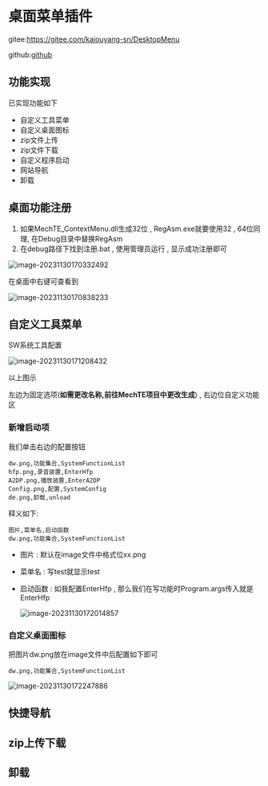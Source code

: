 # 桌面菜单插件

gitee:https://gitee.com/kaiouyang-sn/DesktopMenu

github:[github](https://github.com/851039536/DesktopMenu)

## 功能实现

已实现功能如下

- 自定义工具菜单
- 自定义桌面图标
- zip文件上传
- zip文件下载
- 自定义程序启动
- 网站导航
- 卸载



## 桌面功能注册

1. 如果MechTE_ContextMenu.dll生成32位 , RegAsm.exe就要使用32 , 64位同理, 在Debug目录中替换RegAsm
2. 在debug路径下找到注册.bat , 使用管理员运行 , 显示成功注册即可

 ![image-20231130170332492](http://kai.snblogs.cn/typora/image-20231130170332492.png)

在桌面中右键可查看到

 ![image-20231130170838233](http://kai.snblogs.cn/typora/image-20231130170838233.png)



## 自定义工具菜单

SW系统工具配置

![image-20231130171208432](http://kai.snblogs.cn/typora/image-20231130171208432.png)

以上图示

左边为固定选项(**如需更改名称,前往MechTE项目中更改生成**) , 右边位自定义功能区 

### 新增启动项

我们单击右边的配置按钮

```
dw.png,功能集合,SystemFunctionList
hfp.png,录音装置,EnterHfp
A2DP.png,播放装置,EnterA2DP
Config.png,配置,SystemConfig
de.png,卸载,unload
```

释义如下:

```
图片,菜单名,启动函数
dw.png,功能集合,SystemFunctionList
```

- 图片 : 默认在image文件中格式位xx.png

- 菜单名 : 写test就显示test

- 启动函数 : 如我配置EnterHfp , 那么我们在写功能时Program.args传入就是EnterHfp 

   ![image-20231130172014857](http://kai.snblogs.cn/typora/image-20231130172014857.png)

  

### 自定义桌面图标

把图片dw.png放在image文件中后配置如下即可

```
dw.png,功能集合,SystemFunctionList
```

 ![image-20231130172247886](http://kai.snblogs.cn/typora/image-20231130172247886.png)



## 快捷导航



## zip上传下载



## 卸载